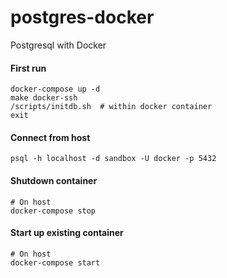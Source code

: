 # postgres-docker
Postgresql with Docker

#### First run
```shell
docker-compose up -d
make docker-ssh
/scripts/initdb.sh  # within docker container
exit
```

#### Connect from host
```shell
psql -h localhost -d sandbox -U docker -p 5432
```

#### Shutdown container
```shell
# On host
docker-compose stop
```

#### Start up existing container
```shell
# On host
docker-compose start
```
